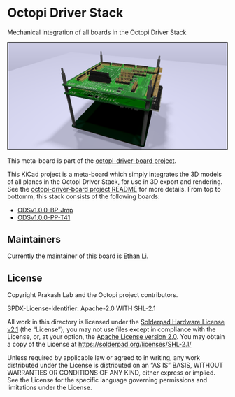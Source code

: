 # Octopi Driver Stack

Mechanical integration of all boards in the Octopi Driver Stack

![Mechanical render of the stack](Mechanical%20Renders/Above%20Front%20Right.png)

This meta-board is part of the [octopi-driver-board project](https://github.com/prakashlab/octopi-driver-board).

This KiCad project is a meta-board which simply integrates the 3D models of all planes in the Octopi Driver Stack, for use in 3D export and rendering. See the [octopi-driver-board project README](../README.md) for more details. From top to bottomm, this stack consists of the following boards:

- [ODSv1.0.0-BP-Jmp](../ODSv1.0.0-BP-Jmp)
- [ODSv1.0.0-PP-T41](../ODSv1.0.0-PP-T41)

## Maintainers

Currently the maintainer of this board is [Ethan Li](https://github.com/ethanjli).

## License

Copyright Prakash Lab and the Octopi project contributors.

SPDX-License-Identifier: Apache-2.0 WITH SHL-2.1

All work in this directory is licensed under the [Solderpad Hardware License v2.1](/LICENSE) (the “License”); you may not use files except in compliance with the License, or, at your option, the [Apache License version 2.0](/LICENSE.Apache). You may obtain a copy of the License at https://solderpad.org/licenses/SHL-2.1/

Unless required by applicable law or agreed to in writing, any work distributed under the License is distributed on an “AS IS” BASIS, WITHOUT WARRANTIES OR CONDITIONS OF ANY KIND, either express or implied. See the License for the specific language governing permissions and limitations under the License.
